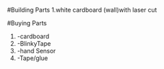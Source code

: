 #Building Parts
1.white cardboard (wall)with laser cut

#Buying Parts

<ol>
  <li>-cardboard</li>
  <li>-BlinkyTape</li>
  <li>-hand Sensor</li>
  <li>-Tape/glue</li>
</ol>
